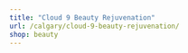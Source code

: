 ```yaml
---
title: "Cloud 9 Beauty Rejuvenation"
url: /calgary/cloud-9-beauty-rejuvenation/
shop: beauty
---
```

